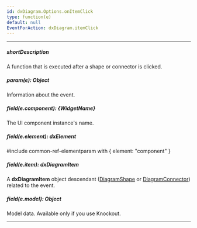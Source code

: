 ```yaml
---
id: dxDiagram.Options.onItemClick
type: function(e)
default: null
EventForAction: dxDiagram.itemClick
---
```

---
##### shortDescription
A function that is executed after a shape or connector is clicked.

##### param(e): Object
Information about the event.

##### field(e.component): {WidgetName}
The UI component instance's name.

##### field(e.element): dxElement
#include common-ref-elementparam with { element: "component" }

##### field(e.item): dxDiagramItem
A **dxDiagramItem** object descendant ([DiagramShape](/api-reference/50%20Common/Object%20Structures/dxDiagramShape '/Documentation/ApiReference/Common/Object_Structures/dxDiagramShape/') or [DiagramConnector](/api-reference/50%20Common/Object%20Structures/dxDiagramConnector '/Documentation/ApiReference/Common/Object_Structures/dxDiagramConnector/')) related to the event.

##### field(e.model): Object
Model data. Available only if you use Knockout.

---

